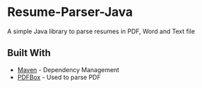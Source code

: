 # Resume-Parser-Java
A simple Java library to parse resumes in PDF, Word and Text file

## Built With
* [Maven](https://maven.apache.org) - Dependency Management
* [PDFBox](https://pdfbox.apache.org/) - Used to parse PDF